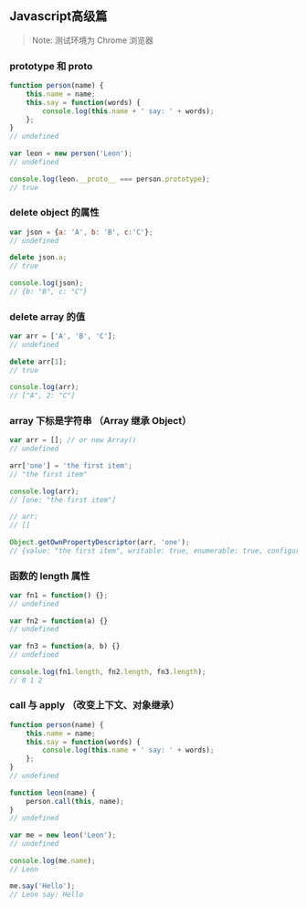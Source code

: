 ﻿  
## Javascript高级篇  
  
> Note: 测试环境为 Chrome 浏览器  
  
### prototype 和 __proto__  
```javascript  
function person(name) {  
    this.name = name;  
    this.say = function(words) {  
        console.log(this.name + ' say: ' + words);  
    };  
}  
// undefined  
  
var leon = new person('Leon');  
// undefined  
  
console.log(leon.__proto__ === person.prototype);  
// true  
```  
  
### delete object 的属性  
```javascript  
var json = {a: 'A', b: 'B', c:'C'};  
// undefined  
  
delete json.a;  
// true  
  
console.log(json);  
// {b: "B", c: "C"}  
```  
  
### delete array 的值  
```javascript  
var arr = ['A', 'B', 'C'];  
// undefined  
  
delete arr[1];  
// true  
  
console.log(arr);  
// ["A", 2: "C"]  
```  
  
### array 下标是字符串 （Array 继承 Object）  
```javascript  
var arr = []; // or new Array()  
// undefined  
  
arr['one'] = 'the first item';  
// "the first item"  
  
console.log(arr);  
// [one: "the first item"]  
  
// arr;  
// []  
  
Object.getOwnPropertyDescriptor(arr, 'one');  
// {value: "the first item", writable: true, enumerable: true, configurable: true}  
```  
  
### 函数的 length 属性  
```javascript  
var fn1 = function() {};  
// undefined  
  
var fn2 = function(a) {}  
// undefined  
  
var fn3 = function(a, b) {}  
// undefined  
  
console.log(fn1.length, fn2.length, fn3.length);  
// 0 1 2  
```  
  
### call 与 apply （改变上下文、对象继承）  
```javascript  
function person(name) {  
    this.name = name;  
    this.say = function(words) {  
        console.log(this.name + ' say: ' + words);  
    };  
}  
// undefined  
  
function leon(name) {  
    person.call(this, name);  
}  
// undefined  
  
var me = new leon('Leon');  
// undefined  
  
console.log(me.name);  
// Leon  
  
me.say('Hello');  
// Leon say: Hello  
```  
